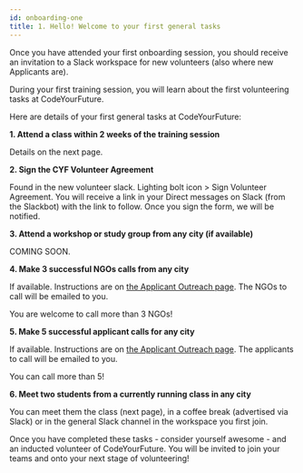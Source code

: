 ```yaml
---
id: onboarding-one
title: 1. Hello! Welcome to your first general tasks
---
```


Once you have attended your first onboarding session, you should receive an invitation to a Slack workspace for new volunteers (also where new Applicants are). 

During your first training session, you will learn about the first volunteering tasks at CodeYourFuture. 

Here are details of your first general tasks at CodeYourFuture: 

**1. Attend a class within 2 weeks of the training session**

Details on the next page.  

**2. Sign the CYF Volunteer Agreement**

Found in the new volunteer slack. Lighting bolt icon > Sign Volunteer Agreement. You will receive a link in your Direct messages on Slack (from the Slackbot) with the link to follow. Once you sign the form, we will be notified. 

**3. Attend a workshop or study group from any city (if available)**

COMING SOON. 

**4. Make 3 successful NGOs calls from any city**

If available. Instructions are on [the Applicant Outreach page](https://docs.codeyourfuture.io/volunteers/outreach/applicant-outreach). The NGOs to call will be emailed to you.

You are welcome to call more than 3 NGOs!

**5. Make 5 successful applicant calls for any city**

If available. Instructions are on [the Applicant Outreach page](https://docs.codeyourfuture.io/volunteers/outreach/applicant-outreach). The applicants to call will be emailed to you. 

You can call more than 5!

**6. Meet two students from a currently running class in any city** 

You can meet them the class (next page), in a coffee break (advertised via Slack) or in the general Slack channel in the workspace you first join.

Once you have completed these tasks - consider yourself awesome - and an inducted volunteer of CodeYourFuture. You will be invited to join your teams and onto your next stage of volunteering!

